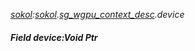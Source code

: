 _[sokol](../../modules/sokol/sokol-module.md):[sokol](../../modules/sokol/sokol-module.md).[sg\_wgpu\_context\_desc](../../modules/sokol/sokol-sg_wgpu_context_desc.md).device_
##### Field device:Void Ptr
